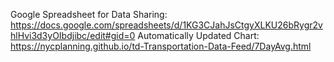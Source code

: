 Google Spreadsheet for Data Sharing: https://docs.google.com/spreadsheets/d/1KG3CJahJsCtgyXLKU26bRygr2vhlHvi3d3yOIbdjibc/edit#gid=0
Automatically Updated Chart: https://nycplanning.github.io/td-Transportation-Data-Feed/7DayAvg.html
